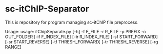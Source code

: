 # sc-itChIP-Separator
This is repository for program managing sc-itChIP file preprocess.

Usage:
usage: itChipSeparate.py [-h] -f F_FILE -r R_FILE -p PREFIX -o OUT_FOLDER [-if F_INDEX_FILE] [-ir R_INDEX_FILE] [-sf START_FORWARD] [-sr START_REVERSE] [-tf THRESH_FORWARD]
                         [-tr THRESH_REVERSE] [-rg RANGE]

